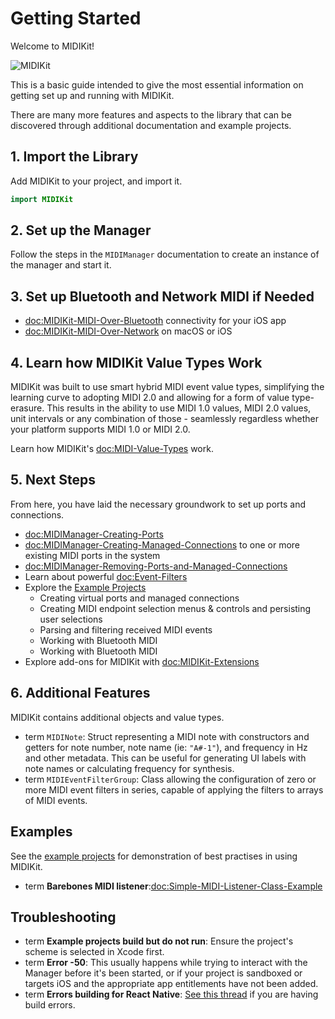 # Getting Started

Welcome to MIDIKit!

![MIDIKit](midikit-banner.png)

This is a basic guide intended to give the most essential information on getting set up and running with MIDIKit.

There are many more features and aspects to the library that can be discovered through additional documentation and example projects.

## 1. Import the Library

Add MIDIKit to your project, and import it.

```swift
import MIDIKit
```

## 2. Set up the Manager

Follow the steps in the ``MIDIManager`` documentation to create an instance of the manager and start it.

## 3. Set up Bluetooth and Network MIDI if Needed

- <doc:MIDIKit-MIDI-Over-Bluetooth> connectivity for your iOS app
- <doc:MIDIKit-MIDI-Over-Network> on macOS or iOS

## 4. Learn how MIDIKit Value Types Work

MIDIKit was built to use smart hybrid MIDI event value types, simplifying the learning curve to adopting MIDI 2.0 and allowing for a form of value type-erasure. This results in the ability to use MIDI 1.0 values, MIDI 2.0 values, unit intervals or any combination of those - seamlessly regardless whether your platform supports MIDI 1.0 or MIDI 2.0.

Learn how MIDIKit's <doc:MIDI-Value-Types> work.

## 5. Next Steps

From here, you have laid the necessary groundwork to set up ports and connections.

- <doc:MIDIManager-Creating-Ports>
- <doc:MIDIManager-Creating-Managed-Connections> to one or more existing MIDI ports in the system
- <doc:MIDIManager-Removing-Ports-and-Managed-Connections>
- Learn about powerful <doc:Event-Filters>
- Explore the [Example Projects](https://github.com/orchetect/MIDIKit/blob/main/Examples/)
  - Creating virtual ports and managed connections
  - Creating MIDI endpoint selection menus & controls and persisting user selections
  - Parsing and filtering received MIDI events
  - Working with Bluetooth MIDI
  - Working with Bluetooth MIDI
- Explore add-ons for MIDIKit with <doc:MIDIKit-Extensions>

## 6. Additional Features

MIDIKit contains additional objects and value types.

- term ``MIDINote``: Struct representing a MIDI note with constructors and getters for note number, note name (ie: `"A#-1"`), and frequency in Hz and other metadata. This can be useful for generating UI labels with note names or calculating frequency for synthesis.
- term ``MIDIEventFilterGroup``: Class allowing the configuration of zero or more MIDI event filters in series, capable of applying the filters to arrays of MIDI events.

## Examples

See the [example projects](https://github.com/orchetect/MIDIKit/blob/main/Examples/) for demonstration of best practises in using MIDIKit.

- term **Barebones MIDI listener**:<doc:Simple-MIDI-Listener-Class-Example>

## Troubleshooting


- term **Example projects build but do not run**: Ensure the project's scheme is selected in Xcode first.
- term **Error -50**: This usually happens while trying to interact with the Manager before it's been started, or if your project is sandboxed or targets iOS and the appropriate app entitlements have not been added.
- term **Errors building for React Native**: [See this thread](https://github.com/orchetect/MIDIKit/issues/91) if you are having build errors.
